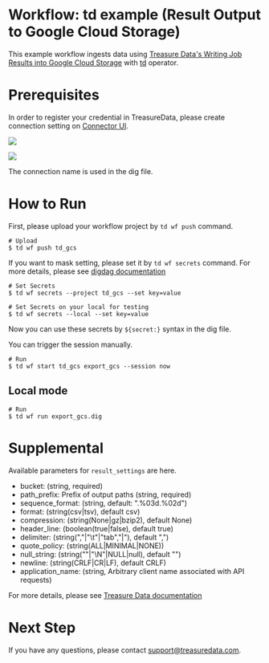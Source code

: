 # Workflow: td example (Result Output to Google Cloud Storage)

This example workflow ingests data using [Treasure Data's Writing Job Results into Google Cloud Storage](https://docs.treasuredata.com/articles/result-into-google-cloud-storage) with [td](http://docs.digdag.io/operators/td.html) operator.

# Prerequisites

In order to register your credential in TreasureData, please create connection setting on [Connector UI](https://console.treasuredata.com/app/connections).

![](https://t.gyazo.com/teams/treasure-data/c7d87640f437d41bd6c7efeeb2793223.png)

![](https://t.gyazo.com/teams/treasure-data/8a59641ff11cb32d97f9d7c2c785613b.png)

The connection name is used in the dig file.

# How to Run

First, please upload your workflow project by `td wf push` command.

    # Upload
    $ td wf push td_gcs

If you want to mask setting, please set it by `td wf secrets` command. For more details, please see [digdag documentation](http://docs.digdag.io/command_reference.html#secrets)

    # Set Secrets
    $ td wf secrets --project td_gcs --set key=value

    # Set Secrets on your local for testing
    $ td wf secrets --local --set key=value

Now you can use these secrets by `${secret:}` syntax in the dig file.

You can trigger the session manually.

    # Run
    $ td wf start td_gcs export_gcs --session now

## Local mode

    # Run
    $ td wf run export_gcs.dig

# Supplemental

Available parameters for `result_settings` are here.

- bucket: (string, required)
- path_prefix: Prefix of output paths (string, required)
- sequence_format: (string, default: ".%03d.%02d")
- format: (string(csv|tsv), default csv)
- compression: (string(None|gz|bzip2), default None)
- header_line: (boolean(true|false), default true)
- delimiter: (string(","|"\t"|"tab","|"), default ",")
- quote_policy: (string(ALL|MINIMAL|NONE))
- null_string: (string(""|"\N"|NULL|null), default "")
- newline: (string(CRLF|CR|LF), default CRLF)
- application_name: (string, Arbitrary client name associated with API requests)

For more details, please see [Treasure Data documentation](https://docs.treasuredata.com/articles/result-into-google-cloud-storage#use-from-cli)

# Next Step

If you have any questions, please contact support@treasuredata.com.
